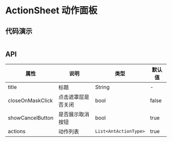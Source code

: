# ActionSheet 动作面板

## 代码演示

```dart src=../example/lib/pages/action_sheet_page.dart preview=/action-sheet

```

## API

| 属性               | 说明        | 类型                    | 默认值   |
|------------------|-----------|-----------------------|-------|
| title            | 标题        | String                | -     |
| closeOnMaskClick | 点击遮罩层是否关闭 | bool                  | false | 
| showCancelButton | 是否展示取消按钮  | bool                  | true  |
| actions          | 动作列表      | `List<AntActionType>` | true  |